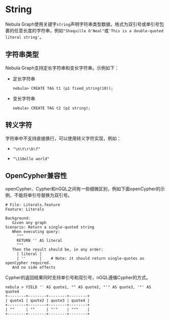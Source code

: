 # String

Nebula Graph使用关键字`string`声明字符串类型数据，格式为双引号或单引号包裹的任意长度的字符串，例如`"Shaquille O'Neal"`或`'This is a double-quoted literal string'`。

## 字符串类型

Nebula Graph支持定长字符串和变长字符串。示例如下：

- 定长字符串

    ```ngql
    nebula> CREATE TAG t1 (p1 fixed_string(10)); 
    ```

- 变长字符串

    ```ngql
    nebula> CREATE TAG t2 (p2 string); 
    ```

## 转义字符

字符串中不支持直接换行，可以使用转义字符实现，例如：

- `"\n\t\r\b\f"`

- `"\110ello world"`

## OpenCypher兼容性

 openCypher、Cypher和nGQL之间有一些细微区别，例如下面openCypher的示例，不能将单引号替换为双引号。

 ```ngql
 # File: Literals.feature
Feature: Literals

Background:
    Given any graph
 Scenario: Return a single-quoted string
    When executing query:
      """
      RETURN '' AS literal
      """
    Then the result should be, in any order:
      | literal |
      | ''      |    # Note: it should return single-quotes as openCypher required.
    And no side effects
```

Cypher的返回结果同时支持单引号和双引号，nGQL遵循Cypher的方式。

```ngql
nebula > YIELD '' AS quote1, "" AS quote2, "'" AS quote3, '"' AS quote4
+--------+--------+--------+--------+
| quote1 | quote2 | quote3 | quote4 |
+--------+--------+--------+--------+
| ""     | ""     | "'"    | """    |
+--------+--------+--------+--------+
```

